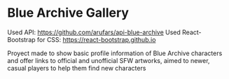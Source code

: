 # Blue Archive Gallery

Used API: https://github.com/arufars/api-blue-archive
Used React-Bootstrap for CSS: https://react-bootstrap.github.io

Proyect made to show basic profile information of Blue Archive characters and offer links to official and unofficial SFW artworks, aimed to newer, casual players to help them find new characters

